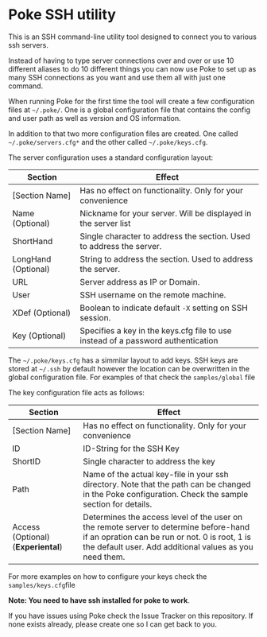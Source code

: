 # Poke SSH utility
This is an SSH command-line utility tool designed to connect you to various ssh servers. 

Instead of having to type server connections over and over or use 10 different aliases to do 10 different things you can now use Poke to set up as many SSH connections as you want and use them all with just one command.

When running Poke for the first time the tool will create a few configuration files at ```~/.poke/```. One is a global configuration file that contains the config and user path as well as version and OS information.

In addition to that two more configuration files are created. One called ```~/.poke/servers.cfg*``` and the other called ```~/.poke/keys.cfg```.

The server configuration uses a standard configuration layout:

| Section  | Effect |
| ------------- | ------------- |
| [Section Name]  | Has no effect on functionality. Only for your convenience |
| Name (Optional) | Nickname for your server. Will be displayed in the server list |
| ShortHand  | Single character to address the section. Used to address the server. |
| LongHand (Optional) | String to address the section. Used to address the server. |
| URL  | Server address as IP or Domain.  |
| User  | SSH username on the remote machine.  |
| XDef (Optional)  | Boolean to indicate default ```-X``` setting on SSH session.  |
| Key (Optional) | Specifies a key in the keys.cfg file to use instead of a password authentication  |

The ```~/.poke/keys.cfg``` has a simmilar layout to add keys. SSH keys are stored at ```~/.ssh``` by default however the location can be overwritten in the global configuration file. For examples of that check the ```samples/global``` file

The key configuration file acts as follows:

| Section  | Effect |
| ------------- | ------------- |
| [Section Name]  | Has no effect on functionality. Only for your convenience |
| ID | ID-String for the SSH Key|
| ShortID  | Single character to address the key |
| Path | Name of the actual key-file in your ssh directory. Note that the path can be changed in the Poke configuration. Check the sample section for details. |
| Access (Optional) (**Experiental**)  | Determines the access level of the user on the remote server to determine before-hand if an opration can be run or not. 0 is root, 1 is the default user. Add additional values as you need them.  |

For more examples on how to configure your keys check the ```samples/keys.cfg```file

**Note: You need to have ssh installed for poke to work**.

If you have issues using Poke check the Issue Tracker on this repository. If none exists already, please create one so I can get back to you.
